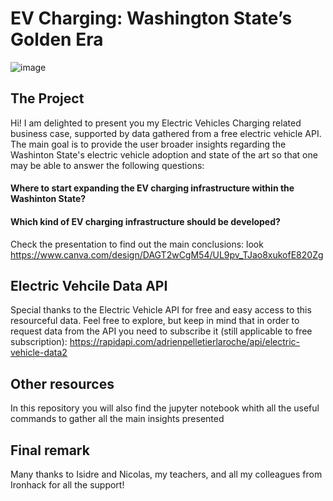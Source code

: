 # EV Charging: Washington State’s Golden Era
![image](https://github.com/user-attachments/assets/d8599e72-0b2f-4551-ac06-26ba74768c05)

## The Project
Hi! I am delighted to present you my Electric Vehicles Charging related business case, supported by data gathered from a free electric vehicle API.
The main goal is to provide the user broader insights regarding the Washinton State's electric vehicle adoption and state of the art so that one may be able to answer the following questions:
  #### Where to start expanding the EV charging infrastructure within the Washinton State?
  #### Which kind of EV charging infrastructure should be developed?
Check the presentation to find out the main conclusions: look https://www.canva.com/design/DAGT2wCgM54/UL9pv_TJao8xukofE820Zg

## Electric Vehcile Data API 
Special thanks to the Electric Vehicle API for free and easy access to this resourceful data.
Feel free to explore, but keep in mind that in order to request data from the API you need to subscribe it (still applicable to free subscription): https://rapidapi.com/adrienpelletierlaroche/api/electric-vehicle-data2 

## Other resources
In this repository you will also find the jupyter notebook whith all the useful commands to gather all the main insights presented

## Final remark
Many thanks to Isidre and Nicolas, my teachers, and all my colleagues from Ironhack for all the support!
